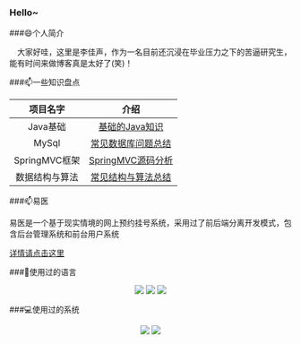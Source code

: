 ### Hello~

<!--
**lijiasheng12333/lijiasheng12333** is a ✨ _special_ ✨ repository because its `README.md` (this file) appears on your GitHub profile.

Here are some ideas to get you started:

- 🔭 I’m currently working on ...
- 🌱 I’m currently learning ...
- 👯 I’m looking to collaborate on ...
- 🤔 I’m looking for help with ...
- 💬 Ask me about ...
- 📫 How to reach me: ...
- 😄 Pronouns: ...
- ⚡ Fun fact: ...
-->
###😄个人简介

&emsp;大家好哇，这里是李佳声，作为一名目前还沉浸在毕业压力之下的苦逼研究生，能有时间来做博客真是太好了(笑)！

###📫一些知识盘点

|  项目名字 | 介绍 |                                       
|  :----:  | :----:  |
| Java基础 | [基础的Java知识]() |
| MySql | [常见数据库问题总结]() |
| SpringMVC框架 | [SpringMVC源码分析](https://github.com/lijiasheng12333/sprinbmvc-process) |
| 数据结构与算法 | [常见结构与算法总结]() |

###📫易医

易医是一个基于现实情境的网上预约挂号系统，采用过了前后端分离开发模式，包含后台管理系统和前台用户系统

[详情请点击这里]()

###🤔使用过的语言

<p align="center">
	<img src="https://img.shields.io/badge/Java-8-e0161a?logo=Java&logoColor=e0161a"/>
	<img src="https://img.shields.io/badge/Java-13-e0161a?logo=Java&logoColor=e0161a"/>
	<img src="https://img.shields.io/badge/Python-3.7-326c9c?logo=Python&logoColor=326c9c"/>
</p>

###💻使用过的系统

<p align="center">
<img src="https://img.shields.io/badge/Windows10--0?style=social&logo=Windows&logoColor=0078D6"/>
<img src="https://img.shields.io/badge/Centos7--0?style=social&logo=Centos&logoColor=262577"/>
</p>

